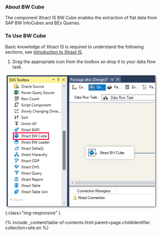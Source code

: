 ### About BW Cube
The component Xtract IS BW Cube enables the extraction of flat data from SAP BW InfoCubes and BEx Queries.

### To Use BW Cube
Basic knowledge of Xtract IS is required to understand the following sections, see [Introduction to Xtraxt IS](./introduction).

1. Drag the appropriate icon from the toolbox an drop it to your data flow task.

![BWCube](/img/content/BWCube.png){:class="img-responsive" }

{% include _content/table-of-contents.html parent=page.childidentifier collection=site.en %}